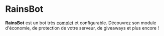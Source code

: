 # RainsBot
**RainsBot** est un bot très [complet](https://github.com/COCO150/RainsBot) et configurable. Découvrez son module d'économie, de protection de votre serveur, de giveaways et plus encore !

